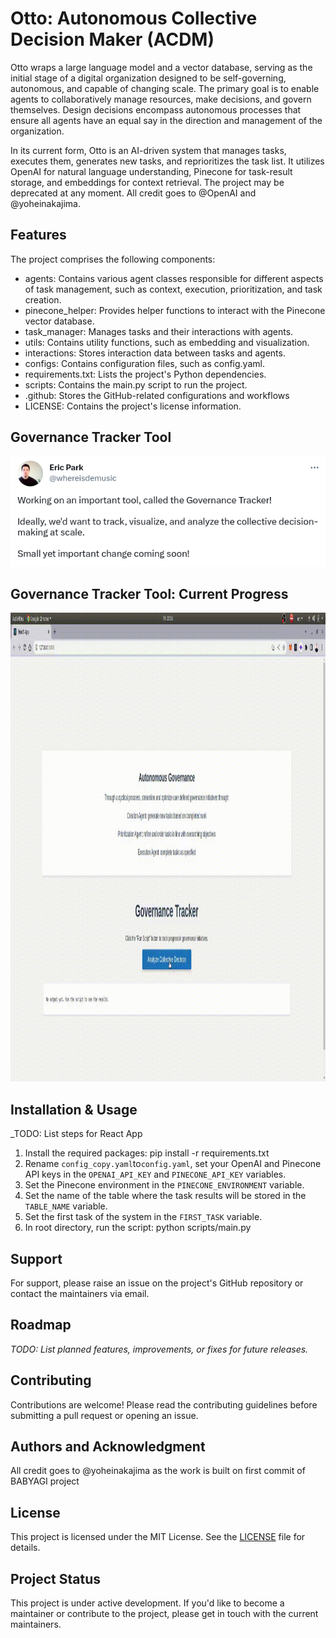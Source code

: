 # Otto: Autonomous Collective Decision Maker (ACDM)

Otto wraps a large language model and a vector database, serving as the initial stage of a digital organization designed to be self-governing, autonomous, and capable of changing scale. The primary goal is to enable agents to collaboratively manage resources, make decisions, and govern themselves. Design decisions encompass autonomous processes that ensure all agents have an equal say in the direction and management of the organization.

In its current form, Otto is an AI-driven system that manages tasks, executes them, generates new tasks, and reprioritizes the task list. It utilizes OpenAI for natural language understanding, Pinecone for task-result storage, and embeddings for context retrieval. The project may be deprecated at any moment. All credit goes to @OpenAI and @yoheinakajima.

## Features

The project comprises the following components:

* agents: Contains various agent classes responsible for different aspects of task management, such as context, execution, prioritization, and task creation.
* pinecone_helper: Provides helper functions to interact with the Pinecone vector database.
* task_manager: Manages tasks and their interactions with agents.
* utils: Contains utility functions, such as embedding and visualization.
* interactions: Stores interaction data between tasks and agents.
* configs: Contains configuration files, such as config.yaml.
* requirements.txt: Lists the project's Python dependencies.
* scripts: Contains the main.py script to run the project.
* .github: Stores the GitHub-related configurations and workflows
* LICENSE: Contains the project's license information.

## Governance Tracker Tool

![Inspiration](utils/gtool.png)


## Governance Tracker Tool: Current Progress

<img src="utils/otto.gif?raw=true" width="1000" height="750"/>

## Installation & Usage

_TODO: List steps for React App

1. Install the required packages: pip install -r requirements.txt
2. Rename `config_copy.yaml`to`config.yaml`, set your OpenAI and Pinecone API keys in the `OPENAI_API_KEY` and `PINECONE_API_KEY` variables.
3. Set the Pinecone environment in the `PINECONE_ENVIRONMENT` variable.
4. Set the name of the table where the task results will be stored in the `TABLE_NAME` variable.
5. Set the first task of the system in the `FIRST_TASK` variable.
6. In root directory, run the script: python scripts/main.py

## Support

For support, please raise an issue on the project's GitHub repository or contact the maintainers via email.

## Roadmap

_TODO: List planned features, improvements, or fixes for future releases._

## Contributing

Contributions are welcome! Please read the contributing guidelines before submitting a pull request or opening an issue.

## Authors and Acknowledgment

All credit goes to @yoheinakajima as the work is built on first commit of BABYAGI project

## License

This project is licensed under the MIT License. See the [LICENSE](LICENSE) file for details.

## Project Status

This project is under active development. If you'd like to become a maintainer or contribute to the project, please get in touch with the current maintainers.
